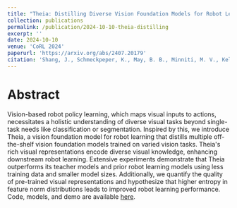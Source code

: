 ```yaml
---
title: "Theia: Distilling Diverse Vision Foundation Models for Robot Learning"
collection: publications
permalink: /publication/2024-10-10-theia-distilling
excerpt: ''
date: 2024-10-10
venue: 'CoRL 2024'
paperurl: 'https://arxiv.org/abs/2407.20179'
citation: 'Shang, J., Schmeckpeper, K., May, B. B., Minniti, M. V., Kelestemur, T., Watkins, D., & Herlant, L. (2025, January). Theia: Distilling Diverse Vision Foundation Models for Robot Learning. In Conference on Robot Learning (pp. 724-748). PMLR.'
---
```


# Abstract
 Vision-based robot policy learning, which maps visual inputs to actions, necessitates a holistic understanding of diverse visual tasks beyond single-task needs like classification or segmentation. Inspired by this, we introduce Theia, a vision foundation model for robot learning that distills multiple off-the-shelf vision foundation models trained on varied vision tasks. Theia's rich visual representations encode diverse visual knowledge, enhancing downstream robot learning. Extensive experiments demonstrate that Theia outperforms its teacher models and prior robot learning models using less training data and smaller model sizes. Additionally, we quantify the quality of pre-trained visual representations and hypothesize that higher entropy in feature norm distributions leads to improved robot learning performance. Code, models, and demo are available [here](https://theia.theaiinstitute.com/). 